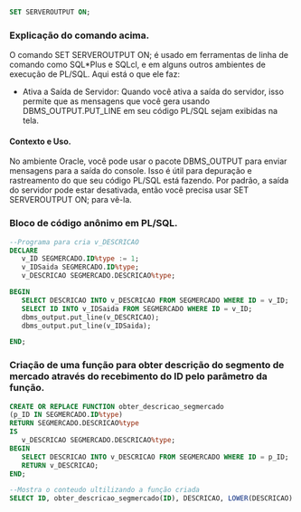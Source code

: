 ```sql
SET SERVEROUTPUT ON;
```

### Explicação do comando acima.

O comando SET SERVEROUTPUT ON; é usado em ferramentas de linha de comando como SQL\*Plus e SQLcl, e em alguns outros ambientes de execução de PL/SQL. Aqui está o que ele faz:

-  Ativa a Saída de Servidor: Quando você ativa a saída do servidor, isso permite que as mensagens que você gera usando DBMS_OUTPUT.PUT_LINE em seu código PL/SQL sejam exibidas na tela.

#### Contexto e Uso.

No ambiente Oracle, você pode usar o pacote DBMS_OUTPUT para enviar mensagens para a saída do console. Isso é útil para depuração e rastreamento do que seu código PL/SQL está fazendo. Por padrão, a saída do servidor pode estar desativada, então você precisa usar SET SERVEROUTPUT ON; para vê-la.

### Bloco de código anônimo em PL/SQL.

```SQL
--Programa para cria v_DESCRICAO
DECLARE
   v_ID SEGMERCADO.ID%type := 1;
   v_IDSaida SEGMERCADO.ID%type;
   v_DESCRICAO SEGMERCADO.DESCRICAO%type;

BEGIN
   SELECT DESCRICAO INTO v_DESCRICAO FROM SEGMERCADO WHERE ID = v_ID;
   SELECT ID INTO v_IDSaida FROM SEGMERCADO WHERE ID = v_ID;
   dbms_output.put_line(v_DESCRICAO);
   dbms_output.put_line(v_IDSaida);

END;
```

### Criação de uma função para obter descrição do segmento de mercado através do recebimento do ID pelo parâmetro da função.

```sql
CREATE OR REPLACE FUNCTION obter_descricao_segmercado
(p_ID IN SEGMERCADO.ID%type)
RETURN SEGMERCADO.DESCRICAO%type
IS
   v_DESCRICAO SEGMERCADO.DESCRICAO%type;
BEGIN
   SELECT DESCRICAO INTO v_DESCRICAO FROM SEGMERCADO WHERE ID = p_ID;
   RETURN v_DESCRICAO;
END;

--Mostra o conteudo ultilizando a função criada
SELECT ID, obter_descricao_segmercado(ID), DESCRICAO, LOWER(DESCRICAO) FROM SEGMERCADO;
```
